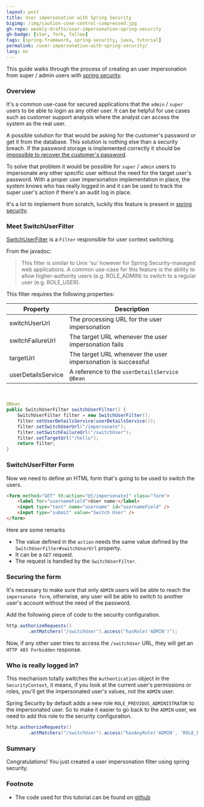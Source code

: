 ```yaml
---
layout: post
title: User impersonation with Spring Security
bigimg: /img/caution-cone-control-compressed.jpg
gh-repo: weekly-drafts/user-impersonation-spring-security
gh-badge: [star, fork, follow]
tags: [spring-framework, spring-security, java, tutorial]
permalink: /user-impersonation-with-spring-security/
lang: en
---
```


This guide walks through the process of creating an user impersonation from super / admin users with 
[spring security](https://spring.io/projects/spring-security).

### Overview

It's a common use-case for secured applications that the `admin` / `super` users to be able to login
as any other user. It can be helpful for use cases such as customer support analysis where the analyst
can access the system as the real user.

A possible solution for that would be asking for the customer's password or get it from the database. This
solution is nothing else than a security breach. If the password storage is implemented correctly it should be
[impossible to recover the customer's password](https://nakedsecurity.sophos.com/2013/11/20/serious-security-how-to-store-your-users-passwords-safely/).

To solve that problem it would be possible for `super` / `admin` users to impersonate any other specific 
user without the need for the target user's password. With a proper user impersonation implementation in
place, the system knows who has really logged in and it can be used to track the super user's action if
there's an audit log in place.

It's a lot to implement from scratch, luckily this feature is present in [spring security](https://spring.io/projects/spring-security).

### Meet SwitchUserFilter

[SwitchUserFilter](https://github.com/spring-projects/spring-security/blob/master/web/src/main/java/org/springframework/security/web/authentication/switchuser/SwitchUserFilter.java)
is a `Filter` responsible for user context switching.

From the javadoc:

>This filter is similar to Unix 'su' however for Spring Security-managed web
>applications. A common use-case for this feature is the ability to allow
>higher-authority users (e.g. ROLE_ADMIN) to switch to a regular user (e.g. ROLE_USER).

This filter requires the following properties:

|Property           |Description                                                  |
|-------------------|-------------------------------------------------------------|
|switchUserUrl      |The processing URL for the user impersonation                |
|switchFailureUrl   |The target URL whenever the user impersonation fails         |
|targetUrl          |The target URL whenever the user impersonation is successful |
|userDetailsService |A reference to the `userDetailsService` `@Bean`              |

<br />

```java
@Bean
public SwitchUserFilter switchUserFilter() {
    SwitchUserFilter filter = new SwitchUserFilter();
    filter.setUserDetailsService(userDetailsService());
    filter.setSwitchUserUrl("/impersonate");
    filter.setSwitchFailureUrl("/switchUser");
    filter.setTargetUrl("/hello");
    return filter;
}
```

### SwitchUserFilter Form

Now we need to define an HTML form that's going to be used to switch the users.

```html
<form method="GET" th:action="@{/impersonate}" class="form">
    <label for="usernameField">User name:</label>
    <input type="text" name="username" id="usernameField" />
    <input type="submit" value="Switch User" />
</form>
```

Here are some remarks
  * The value defined in the `action` needs the same value defined by the `SwitchUserFilter#switchUserUrl` property.
  * It can be a `GET` request.
  * The request is handled by the `SwitchUserFilter`.

### Securing the form

It's necessary to make sure that only `ADMIN` users will be able to reach the `impersonate form`, otherwise, any
user will be able to switch to another user's account without the need of the password.

Add the following piece of code to the security configuration.

```java
http.authorizeRequests()
        .antMatchers("/switchUser").access("hasRole('ADMIN')");
```

Now, if any other user tries to access the `/switchUser` URL, they will get an `HTTP 403 Forbidden` response.

### Who is really logged in?

This mechanism totally switches the `Authentication` object in the `SecurityContext`, it means, if you look at
the current user's permissions or roles, you'll get the impersonated user's values, not the `ADMIN` user.

Spring Security by default adds a new role `ROLE_PREVIOUS_ADMINISTRATOR` to the impersonated user. So to make it
easier to go back to the `ADMIN` user, we need to add this role to the security configuration.

```java
http.authorizeRequests()
        .antMatchers("/switchUser").access("hasAnyRole('ADMIN', 'ROLE_PREVIOUS_ADMINISTRATOR')");
```

### Summary
Congratulations! You just created a user impersonation filter using spring security.

### Footnote
  - The code used for this tutorial can be found on [github](https://github.com/weekly-drafts/user-impersonation-spring-security)